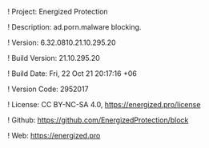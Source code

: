 ! Project: Energized Protection

! Description: ad.porn.malware blocking.

! Version: 6.32.0810.21.10.295.20

! Build Version: 21.10.295.20

! Build Date: Fri, 22 Oct 21 20:17:16 +06

! Version Code: 2952017

! License: CC BY-NC-SA 4.0, https://energized.pro/license

! Github: https://github.com/EnergizedProtection/block

! Web: https://energized.pro
